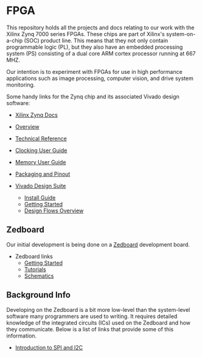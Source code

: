 FPGA
====

This repository holds all the projects and docs relating to our work with the Xilinx Zynq 7000 series FPGAs.  These chips are part of Xilinx's system-on-a-chip (SOC) product line.  This means that they not only contain programmable logic (PL), but they also have an embedded processing system (PS) consisting of a dual core ARM cortex processor running at 667 MHZ.

Our intention is to experiment with FPGAs for use in high performance applications such as image processing, computer vision, and drive system monitoring.

Some handy links for the Zynq chip and its associated Vivado design software:

*  [Xilinx Zynq Docs](http://www.xilinx.com/support/index.html/content/xilinx/en/supportNav/silicon_devices/soc/zynq-7000.html)
  *  [Overview](http://www.xilinx.com/support/documentation/data_sheets/ds190-Zynq-7000-Overview.pdf)
  *  [Technical Reference](http://www.xilinx.com/support/documentation/user_guides/ug585-Zynq-7000-TRM.pdf)
  *  [Clocking User Guide](http://www.xilinx.com/support/documentation/user_guides/ug472_7Series_Clocking.pdf)
  *  [Memory User Guide](http://www.xilinx.com/support/documentation/user_guides/ug473_7Series_Memory_Resources.pdf)
  *  [Packaging and Pinout](http://www.xilinx.com/support/documentation/user_guides/ug865-Zynq-7000-Pkg-Pinout.pdf)
  
* [Vivado Design Suite](http://www.xilinx.com/products/design-tools/vivado/)
  * [Install Guide](http://www.xilinx.com/support/documentation/sw_manuals/xilinx2013_2/ug973-vivado-release-notes-install-license.pdf)
  * [Getting Started](http://www.xilinx.com/support/documentation/sw_manuals/xilinx2013_2/ug910-vivado-getting-started.pdf)
  * [Design Flows Overview](http://www.xilinx.com/support/documentation/sw_manuals/xilinx2013_2/ug888-vivado-design-flows-overview-tutorial.pdf)

Zedboard
--------

Our initial development is being done on a [Zedboard](http://www.zedboard.org/product/zedboard) development board.

* Zedboard links
  * [Getting Started](http://www.zedboard.org/sites/default/files/documentations/GS-AES-Z7EV-7Z020-G-14.1-V6%5B1%5D.pdf)
  * [Tutorials](http://zedboard.org/design/1521/11)
  * [Schematics](http://www.zedboard.org/sites/default/files/documentations/ZedBoard_RevD.2_Schematic_130516.pdf)

Background Info
---------------

Developing on the Zedboard is a bit more low-level than the system-level software many programmers are used to writing. It requires detailed knowledge of the integrated circuits (ICs) used on the Zedboard and how they communicate.  Below is a list of links that provide some of this information.

* [Introduction to SPI and I2C](http://www.byteparadigm.com/applications/introduction-to-i2c-and-spi-protocols/?/article/AA-00255/22/Introduction-to-SPI-and-IC-protocols.html)
